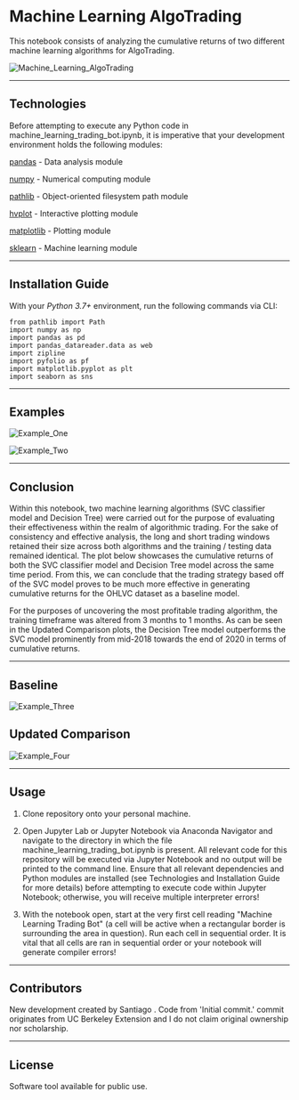 # Machine Learning AlgoTrading

This notebook consists of analyzing the cumulative returns of two different machine learning algorithms for AlgoTrading.

![Machine_Learning_AlgoTrading]()

---

## Technologies

Before attempting to execute any Python code in machine_learning_trading_bot.ipynb, it is imperative that your development environment holds the following modules:

[pandas](https://pandas.pydata.org/pandas-docs/stable/) - Data analysis module

[numpy](https://numpy.org/install/) - Numerical computing module

[pathlib](https://docs.python.org/3/library/pathlib.html) - Object-oriented filesystem path module

[hvplot](https://hvplot.holoviz.org/) - Interactive plotting module

[matplotlib](https://matplotlib.org/) - Plotting module

[sklearn](https://sklearn.org/) - Machine learning module

---

## Installation Guide

With your _Python 3.7+_ environment, run the following commands via CLI:

```
from pathlib import Path
import numpy as np
import pandas as pd
import pandas_datareader.data as web
import zipline
import pyfolio as pf
import matplotlib.pyplot as plt
import seaborn as sns

```

---

## Examples

![Example_One]()

![Example_Two]()

---

## Conclusion

Within this notebook, two machine learning algorithms (SVC classifier model and Decision Tree) were carried out for the purpose of evaluating their effectiveness within the realm of algorithmic trading. For the sake of consistency and effective analysis, the long and short trading windows retained their size across both algorithms and the training / testing data remained identical. The plot below showcases the cumulative returns of both the SVC classifier model and Decision Tree model across the same time period. From this, we can conclude that the trading strategy based off of the SVC model proves to be much more effective in generating cumulative returns for the OHLVC dataset as a baseline model.

For the purposes of uncovering the most profitable trading algorithm, the training timeframe was altered from 3 months to 1 months. As can be seen in the Updated Comparison plots, the Decision Tree model outperforms the SVC model prominently from mid-2018 towards the end of 2020 in terms of cumulative returns.

---

## Baseline

![Example_Three]()


## Updated Comparison

![Example_Four]()

---

## Usage

1. Clone repository onto your personal machine.

2. Open Jupyter Lab or Jupyter Notebook via Anaconda Navigator and navigate to the directory in which the file machine_learning_trading_bot.ipynb is present. All relevant code for this repository will be executed via Jupyter Notebook and no output will be printed to the command line. Ensure that all relevant dependencies and Python modules are installed (see Technologies and Installation Guide for more details) before attempting to execute code within Jupyter Notebook; otherwise, you will receive multiple interpreter errors!

3. With the notebook open, start at the very first cell reading "Machine Learning Trading Bot" (a cell will be active when a rectangular border is surrounding the area in question). Run each cell in sequential order. It is vital that all cells are ran in sequential order or your notebook will generate compiler errors!

---

## Contributors

New development created by Santiago . Code from 'Initial commit.' commit originates from UC Berkeley Extension and I do not claim original ownership nor scholarship.

---

## License

Software tool available for public use. 
